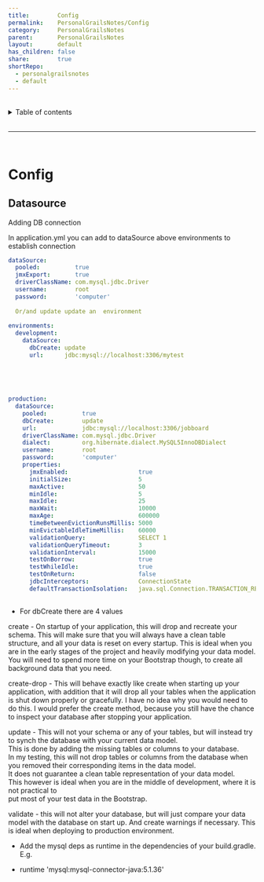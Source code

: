 ```yaml
---
title:        Config    
permalink:    PersonalGrailsNotes/Config    
category:     PersonalGrailsNotes    
parent:       PersonalGrailsNotes    
layout:       default    
has_children: false    
share:        true    
shortRepo:    
  - personalgrailsnotes    
  - default    
---
```

    
    
<br/>    
    
<details markdown="block">    
<summary>    
Table of contents    
</summary>    
{: .text-delta }    
1. TOC    
{:toc}    
</details>    
    
<br/>    
    
***    
    
<br/>    
    
# Config    
    
## Datasource    
    
Adding DB connection    
    
In application.yml you can add to dataSource above environments to establish connection    
    
```yml    
dataSource:    
  pooled:          true    
  jmxExport:       true    
  driverClassName: com.mysql.jdbc.Driver    
  username:        root    
  password:        'computer'    
    
  Or/and update update an  environment    
    
environments:    
  development:    
    dataSource:    
      dbCreate: update    
      url:      jdbc:mysql://localhost:3306/mytest    
    
    
    
    
    
production:    
  dataSource:    
    pooled:          true    
    dbCreate:        update    
    url:             jdbc:mysql://localhost:3306/jobboard    
    driverClassName: com.mysql.jdbc.Driver    
    dialect:         org.hibernate.dialect.MySQL5InnoDBDialect    
    username:        root    
    password:        'computer'    
    properties:    
      jmxEnabled:                    true    
      initialSize:                   5    
      maxActive:                     50    
      minIdle:                       5    
      maxIdle:                       25    
      maxWait:                       10000    
      maxAge:                        600000    
      timeBetweenEvictionRunsMillis: 5000    
      minEvictableIdleTimeMillis:    60000    
      validationQuery:               SELECT 1    
      validationQueryTimeout:        3    
      validationInterval:            15000    
      testOnBorrow:                  true    
      testWhileIdle:                 true    
      testOnReturn:                  false    
      jdbcInterceptors:              ConnectionState    
      defaultTransactionIsolation:   java.sql.Connection.TRANSACTION_READ_COMMITTED    
    
 ```    
    
- For dbCreate there are 4 values    
    
create - On startup of your application, this will drop and recreate your schema. This will make sure that you will always have a clean table structure, and all your data is reset on every startup. This is ideal when you are in the early stages of the project and heavily modifying your data model. You will need to spend more time on your Bootstrap though, to create all background data that you need.    
    
create-drop - This will behave exactly like create when starting up your application, with addition that it will drop all your tables when the application is shut down properly or gracefully. I have no idea why you would need to do this. I would prefer the create method, because you still have the chance to inspect your database after stopping your application.    
    
update - This will not your schema or any of your tables, but will instead try to synch the database with your current data model.    
This is done by adding the missing tables or columns to your database.    
In my testing, this will not drop tables or columns from the database when you removed their corresponding items in the data model.    
It does not guarantee a clean table representation of your data model.    
This however is ideal when you are in the middle of development, where it is not practical to    
put most of your test data in the Bootstrap.    
    
validate - this will not alter your database, but will just compare your data model with the database on start up. And create warnings if necessary. This is ideal when deploying to production environment.    
    
- Add the mysql deps as runtime in the dependencies of your build.gradle. E.g.    
    
- runtime 'mysql:mysql-connector-java:5.1.36' 